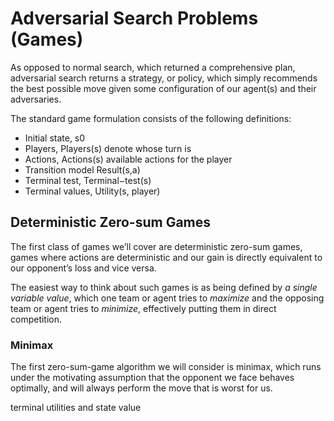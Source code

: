 # Adversarial Search Problems (Games)
As opposed to normal search, which returned a comprehensive plan, adversarial search returns a strategy, or policy, which simply recommends the best possible move given some configuration of our agent(s) and their adversaries.

The standard game formulation consists of the following definitions:
- Initial state, s0
- Players, Players(s) denote whose turn is
- Actions, Actions(s) available actions for the player
- Transition model Result(s,a)
- Terminal test, Terminal−test(s)
- Terminal values, Utility(s, player)

## Deterministic Zero-sum Games
The first class of games we’ll cover are deterministic zero-sum games, games where actions are deterministic and our gain is directly equivalent to our opponent’s loss and vice versa. 

The easiest way to think about such games is as being defined by *a single variable value*, which one team or agent tries to *maximize* and the opposing team or agent tries to *minimize*, effectively putting them in direct competition. 

### Minimax
The first zero-sum-game algorithm we will consider is minimax, which runs under the motivating assumption that the opponent we face behaves optimally, and will always perform the move that is worst for us.

terminal utilities and state value